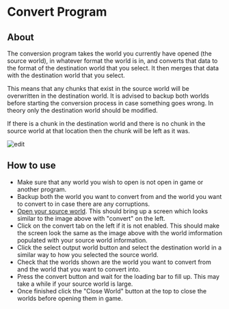 # Convert Program

## About
The conversion program takes the world you currently have opened (the source world), in whatever format the world is in, and converts that data to the format of the destination world that you select. It then merges that data with the destination world that you select.

This means that any chunks that exist in the source world will be overwritten in the destination world. It is advised to backup both worlds before starting the conversion process in case something goes wrong. In theory only the destination world should be modified.

If there is a chunk in the destination world and there is no chunk in the source world at that location then the chunk will be left as it was.

![edit](../../../resource/img/convert.jpg)

## How to use

- Make sure that any world you wish to open is not open in game or another program.
- Backup both the world you want to convert from and the world you want to convert to in case there are any corruptions.
- [Open your source world](../../readme.md#open-world). This should bring up a screen which looks similar to the image above with "convert" on the left.
- Click on the convert tab on the left if it is not enabled. This should make the screen look the same as the image above with the world imformation populated with your source world information.
- Click the select output world button and select the destination world in a similar way to how you selected the source world.
- Check that the worlds shown are the world you want to convert from and the world that you want to convert into.
- Press the convert button and wait for the loading bar to fill up. This may take a while if your source world is large.
- Once finished click the "Close World" button at the top to close the worlds before opening them in game.

